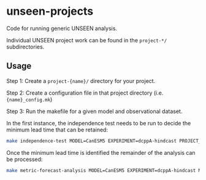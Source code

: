 # unseen-projects

Code for running generic UNSEEN analysis.

Individual UNSEEN project work can be found in the `project-*/` subdirectories.

## Usage

Step 1: Create a `project-{name}/` directory for your project.

Step 2: Create a configuration file in that project directory (i.e. `{name}_config.mk`)

Step 3: Run the makefile for a given model and observational dataset.

In the first instance, the independence test needs to be run to decide the minimum lead time that can be retained:
```bash
make independence-test MODEL=CanESM5 EXPERIMENT=dcppA-hindcast PROJECT_DETAILS=project-jasper/jasper_config.mk MODEL_DETAILS=dataset_makefiles/CanESM5_dcppA-hindcast_config.mk OBS_DETAILS=dataset_makefiles/AGCD-precip_config.mk
```

Once the minimum lead time is identified the remainder of the analysis can be processed:
```bash
make metric-forecast-analysis MODEL=CanESM5 EXPERIMENT=dcppA-hindcast MIN_LEAD=0 PROJECT_DETAILS=project-jasper/jasper_config.mk MODEL_DETAILS=dataset_makefiles/CanESM5_dcppA-hindcast_config.mk OBS_DETAILS=dataset_makefiles/AGCD-precip_config.mk
```
